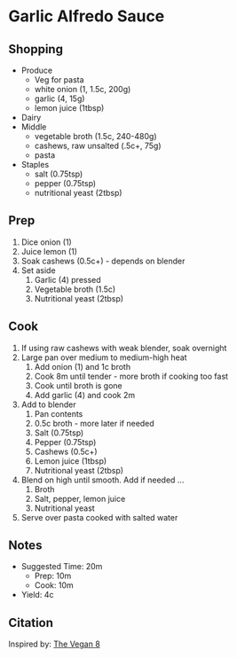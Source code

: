 # Garlic Alfredo Sauce

## Shopping

- Produce
    - Veg for pasta
    - white onion (1, 1.5c, 200g)
    - garlic (4, 15g)
    - lemon juice (1tbsp)
- Dairy
- Middle
    - vegetable broth (1.5c, 240-480g)
    - cashews, raw unsalted (.5c+, 75g)
    - pasta
- Staples
    - salt (0.75tsp)
    - pepper (0.75tsp)
    - nutritional yeast (2tbsp)

## Prep

1. Dice onion (1)
1. Juice lemon (1)
1. Soak cashews (0.5c+) - depends on blender
1. Set aside
    1. Garlic (4) pressed
    1. Vegetable broth (1.5c)
    1. Nutritional yeast (2tbsp)

## Cook

1. If using raw cashews with weak blender, soak overnight
1. Large pan over medium to medium-high heat
    1. Add onion (1) and 1c broth
    1. Cook 8m until tender - more broth if cooking too fast
    1. Cook until broth is gone
    1. Add garlic (4) and cook 2m
1. Add to blender
    1. Pan contents
    1. 0.5c broth - more later if needed
    1. Salt (0.75tsp)
    1. Pepper (0.75tsp)
    1. Cashews (0.5c+)
    1. Lemon juice (1tbsp)
    1. Nutritional yeast (2tbsp)
1. Blend on high until smooth. Add if needed ...
    1. Broth
    1. Salt, pepper, lemon juice
    1. Nutritional yeast
1. Serve over pasta cooked with salted water

## Notes

- Suggested Time: 20m
    - Prep: 10m
    - Cook: 10m
- Yield: 4c

## Citation

Inspired by: [The Vegan 8](https://thevegan8.com/vegan-garlic-alfredo-sauce/)
